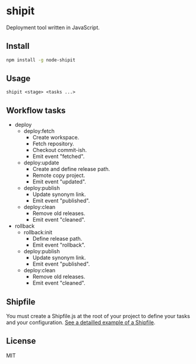 # shipit

Deployment tool written in JavaScript.

## Install

```sh
npm install -g node-shipit
```

## Usage

```
shipit <stage> <tasks ...>
```

## Workflow tasks

- deploy
  - deploy:fetch
    - Create workspace.
    - Fetch repository.
    - Checkout commit-ish.
    - Emit event "fetched".
  - deploy:update
    - Create and define release path.
    - Remote copy project.
    - Emit event "updated".
  - deploy:publish
    - Update synonym link.
    - Emit event "published".
  - deploy:clean
    - Remove old releases.
    - Emit event "cleaned".
- rollback
  - rollback:init
    - Define release path.
    - Emit event "rollback".
  - deploy:publish
    - Update synonym link.
    - Emit event "published".
  - deploy:clean
    - Remove old releases.
    - Emit event "cleaned".

## Shipfile

You must create a Shipfile.js at the root of your project to define your tasks and your configuration. [See a detailled example of a Shipfile](https://github.com/neoziro/shipit/blob/master/examples/Shipfile.js).

## License

MIT